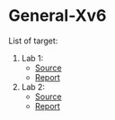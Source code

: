 # General-Xv6
List of target:
  1. Lab 1:
     + [Source](https://pdos.csail.mit.edu/6.828/2018/labs/lab1/)
     + [Report](https://github.com/vilesport/General-Xv6/tree/main/Lab%201)
  2. Lab 2:
     + [Source](https://pdos.csail.mit.edu/6.828/2018/labs/lab2/)
     + [Report](https://github.com/vilesport/General-Xv6/tree/main/Lab%202)
